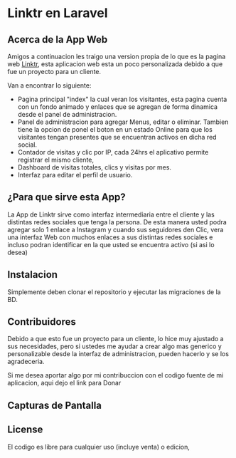 <h1> Linktr en Laravel </h1>

## Acerca de la App Web

Amigos a continuacion les traigo una version propia de lo que es la pagina web [Linktr](https://linktr.ee/), esta aplicacion web esta un poco personalizada debido a que fue un proyecto para un cliente.

Van a encontrar lo siguiente: 

- Pagina principal "index" la cual veran los visitantes, esta pagina cuenta con un fondo animado y enlaces que se agregan de forma dinamica desde el panel de administracion.
- Panel de administracion para agregar Menus, editar o eliminar. Tambien tiene la opcion de ponel el boton en un estado Online para que los visitantes tengan presentes que se encuentran activos en dicha red social.
- Contador de visitas y clic por IP, cada 24hrs el aplicativo permite registrar el mismo cliente,
- Dashboard de visitas totales, clics y visitas por mes.
- Interfaz para editar el perfil de usuario.



## ¿Para que sirve esta App?

La App de Linktr sirve como interfaz intermediaria entre el cliente y las distintas redes sociales que tenga la persona. De esta manera usted podra agregar solo 1 enlace a Instagram y cuando sus seguidores den Clic, vera una interfaz Web con muchos enlaces a sus distintas redes sociales e incluso podran identificar en la que usted se encuentra activo (si asi lo desea)

## Instalacion

Simplemente deben clonar el repositorio y ejecutar las migraciones de la BD.

## Contribuidores

Debido a que esto fue un proyecto para un cliente, lo hice muy ajustado a sus necesidades, pero si ustedes me ayudar a crear algo mas generico y personalizable desde la interfaz de administracion, pueden hacerlo y se los agradeceria.

Si me desea aportar algo por mi contribuccion con el codigo fuente de mi aplicacion, aqui dejo el link para Donar 

## Capturas de Pantalla





## License

El codigo es libre para cualquier uso (incluye venta) o edicion,
